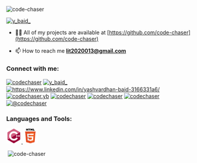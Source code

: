 <p align="left"> <img src="https://komarev.com/ghpvc/?username=code-chaser&label=Profile%20views&color=0e75b6&style=flat" alt="code-chaser" /> </p>

<p align="left"> <a href="https://twitter.com/y_baid_" target="blank"><img src="https://img.shields.io/twitter/follow/y_baid_?logo=twitter&style=for-the-badge" alt="y_baid_" /></a> </p>

- 👨‍💻 All of my projects are available at [https://github.com/code-chaser](https://github.com/code-chaser)

- 📫 How to reach me **lit2020013@gmail.com**

<h3 align="left">Connect with me:</h3>
<p align="left">
<a href="https://dev.to/codechaser" target="blank"><img align="center" src="https://cdn.jsdelivr.net/npm/simple-icons@3.0.1/icons/dev-dot-to.svg" alt="codechaser" height="30" width="40" /></a>
<a href="https://twitter.com/y_baid_" target="blank"><img align="center" src="https://raw.githubusercontent.com/rahuldkjain/github-profile-readme-generator/master/src/images/icons/Social/twitter.svg" alt="y_baid_" height="30" width="40" /></a>
<a href="https://linkedin.com/in/https://www.linkedin.com/in/yashvardhan-baid-3166331a6/" target="blank"><img align="center" src="https://raw.githubusercontent.com/rahuldkjain/github-profile-readme-generator/master/src/images/icons/Social/linked-in-alt.svg" alt="https://www.linkedin.com/in/yashvardhan-baid-3166331a6/" height="30" width="40" /></a>
<a href="https://fb.com/codechaser.yb" target="blank"><img align="center" src="https://raw.githubusercontent.com/rahuldkjain/github-profile-readme-generator/master/src/images/icons/Social/facebook.svg" alt="codechaser.yb" height="30" width="40" /></a>
<a href="https://instagram.com/codechaser" target="blank"><img align="center" src="https://raw.githubusercontent.com/rahuldkjain/github-profile-readme-generator/master/src/images/icons/Social/instagram.svg" alt="codechaser" height="30" width="40" /></a>
<a href="https://www.codechef.com/users/codechaser" target="blank"><img align="center" src="https://cdn.jsdelivr.net/npm/simple-icons@3.1.0/icons/codechef.svg" alt="codechaser" height="30" width="40" /></a>
<a href="https://codeforces.com/profile/codechaser" target="blank"><img align="center" src="https://cdn.jsdelivr.net/npm/simple-icons@3.0.1/icons/codeforces.svg" alt="codechaser" height="30" width="40" /></a>
<a href="https://www.hackerearth.com/@codechaser" target="blank"><img align="center" src="https://raw.githubusercontent.com/rahuldkjain/github-profile-readme-generator/master/src/images/icons/Social/hackerearth.svg" alt="@codechaser" height="30" width="40" /></a>
</p>

<h3 align="left">Languages and Tools:</h3>
<p align="left"> <a href="https://www.w3schools.com/cpp/" target="_blank"> <img src="https://raw.githubusercontent.com/devicons/devicon/master/icons/cplusplus/cplusplus-original.svg" alt="cplusplus" width="40" height="40"/> </a> <a href="https://www.w3.org/html/" target="_blank"> <img src="https://raw.githubusercontent.com/devicons/devicon/master/icons/html5/html5-original-wordmark.svg" alt="html5" width="40" height="40"/> </a> </p>

<p>&nbsp;<img align="center" src="https://github-readme-stats.vercel.app/api?username=code-chaser&show_icons=true&locale=en" alt="code-chaser" /></p>
